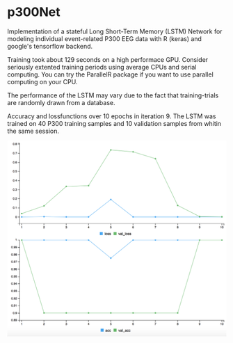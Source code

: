 # p300Net
Implementation of a stateful Long Short-Term Memory (LSTM) Network for modeling individual event-related P300 EEG data with R (keras) and google's tensorflow backend.

Training took about 129 seconds on a high performace GPU. Consider seriously extented training periods using average CPUs and serial computing. You can try the ParallelR package if you want to use parallel computing on your CPU.

The performance of the LSTM may vary due to the fact that training-trials are randomly drawn from a database.

Accuracy and lossfunctions over 10 epochs in iteration 9. The LSTM was trained on 40 P300 training samples and 10 validation samples from whitin the same session.







![alt text](train_hist.png "Training and validation loss and accuracy")
